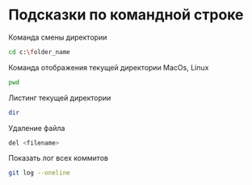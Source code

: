 # Подсказки по командной строке

Команда смены директории
```sh
cd c:\folder_name
```
Команда отображения текущей директории MacOs, Linux
```sh
pwd
```

Листинг текущей директории
```sh
dir
```

Удаление файла
```sh
del <filename>
```
Показать лог всех коммитов
```sh
git log --oneline
```

